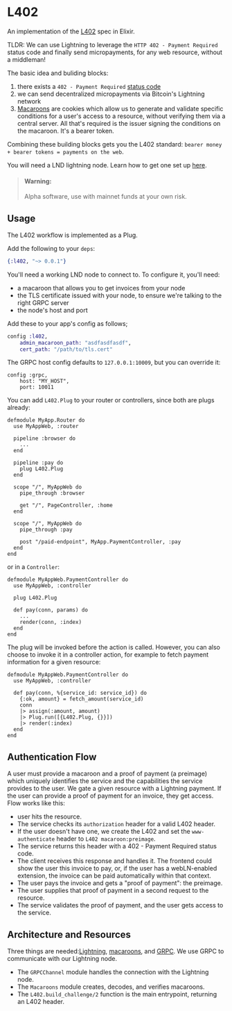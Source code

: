 # L402

An implementation of the [L402](https://docs.lightning.engineering/the-lightning-network/l402) spec in Elixir.

TLDR: We can use Lightning to leverage the `HTTP 402 - Payment Required` status code and finally send micropayments, for any web resource, without a middleman!

The basic idea and buliding blocks:
  1) there exists a `402 - Payment Required` [status code](https://developer.mozilla.org/en-US/docs/Web/HTTP/Status/402)
  1) we can send decentralized micropayments via Bitcoin's Lightning network
  1) [Macaroons](https://research.google/pubs/pub41892/) are cookies which allow us to generate and validate specific conditions for a user's access to a resource, without verifying them via a central server. All that's required is the issuer signing the conditions on the macaroon. It's a bearer token.

Combining these building blocks gets you the L402 standard:
`bearer money + bearer tokens = payments on the web`.

You will need a LND lightning node. Learn how to get one set up [here](./Lightning.md).

> #### Warning:
> Alpha software, use with mainnet funds at your own risk.

## Usage

The L402 workflow is implemented as a Plug.

Add the following to your `deps`:
```elixir
{:l402, "~> 0.0.1"}
```

You'll need a working LND node to connect to.
To configure it, you'll need:
- a macaroon that allows you to get invoices from your node
- the TLS certificate issued with your node, to ensure we're talking to the right GRPC server
- the node's host and port

Add these to your app's config as follows;
```elixir
config :l402,
    admin_macaroon_path: "asdfasdfasdf",
    cert_path: "/path/to/tls.cert"
```

The GRPC host config defaults to `127.0.0.1:10009`, but you can override it:

```
config :grpc,
    host: "MY_HOST",
    port: 10011
```

You can add `L402.Plug` to your router or controllers, since both are plugs already:

```
defmodule MyApp.Router do
  use MyAppWeb, :router

  pipeline :browser do
    ...
  end

  pipeline :pay do
    plug L402.Plug
  end

  scope "/", MyAppWeb do
    pipe_through :browser

    get "/", PageController, :home
  end

  scope "/", MyAppWeb do
    pipe_through :pay

    post "/paid-endpoint", MyApp.PaymentController, :pay
  end
end
```
or in a `Controller`:

```
defmodule MyAppWeb.PaymentController do
  use MyAppWeb, :controller

  plug L402.Plug

  def pay(conn, params) do
    ...
    render(conn, :index)
  end
end
```

The plug will be invoked before the action is called. However, you can also choose to invoke it in a controller action, for example to fetch payment information for a given resource:

```
defmodule MyAppWeb.PaymentController do
  use MyAppWeb, :controller

  def pay(conn, %{service_id: service_id}) do
    {:ok, amount} = fetch_amount(service_id)
    conn
    |> assign(:amount, amount)
    |> Plug.run([{L402.Plug, {}}])
    |> render(:index)
  end
end
```

## Authentication Flow

A user must provide a macaroon and a proof of payment (a preimage) which uniquely identifies the service and the capabilities the service provides to the user.
We gate a given resource with a Lightning payment. If the user can provide a proof of payment for an invoice, they get access.
Flow works like this:
   - user hits the resource.
   - The service checks its `authorization` header for a valid L402 header.
   - If the user doesn't have one, we create the L402 and set the `www-authenticate` header to `L402 macaroon:preimage`.
   - The service returns this header with a 402 - Payment Required status code.
   - The client receives this response and handles it. The frontend could show the user this invoice to pay, or, if the user has a webLN-enabled extension, the invoice can be paid automatically within that context.
   - The user pays the invoice and gets a "proof of payment": the preimage.
   - The user supplies that proof of payment in a second request to the resource.
   - The service validates the proof of payment, and the user gets access to the service.

## Architecture and Resources

Three things are needed:[Lightning](https://lightning.network/), [macaroons](https://github.com/lightningnetwork/lnd/blob/master/docs/macaroons.md), and [GRPC](https://grpc.io/). We use GRPC to communicate with our Lightning node.
- The `GRPCChannel` module handles the connection with the Lightning node.
- The `Macaroons` module creates, decodes, and verifies macaroons.
- The `L402.build_challenge/2` function is the main entrypoint, returning an L402 header.
